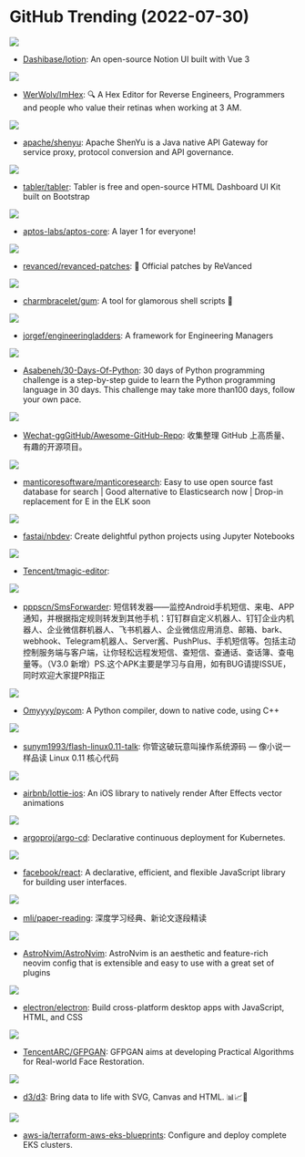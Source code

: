 # GitHub Trending (2022-07-30)

![](https://img.shields.io/badge/Vue-New%20395-green?style=flat-square&logo=appveyor)
- [Dashibase/lotion](https://github.com/Dashibase/lotion): An open-source Notion UI built with Vue 3

![](https://img.shields.io/badge/C%2B%2B-New%20586-green?style=flat-square&logo=appveyor)
- [WerWolv/ImHex](https://github.com/WerWolv/ImHex): 🔍 A Hex Editor for Reverse Engineers, Programmers and people who value their retinas when working at 3 AM.

![](https://img.shields.io/badge/Java-New%2012-green?style=flat-square&logo=appveyor)
- [apache/shenyu](https://github.com/apache/shenyu): Apache ShenYu is a Java native API Gateway for service proxy, protocol conversion and API governance.

![](https://img.shields.io/badge/HTML-New%201-green?style=flat-square&logo=appveyor)
- [tabler/tabler](https://github.com/tabler/tabler): Tabler is free and open-source HTML Dashboard UI Kit built on Bootstrap

![](https://img.shields.io/badge/Rust-New%2092-green?style=flat-square&logo=appveyor)
- [aptos-labs/aptos-core](https://github.com/aptos-labs/aptos-core): A layer 1 for everyone!

![](https://img.shields.io/badge/Kotlin-New%2014-green?style=flat-square&logo=appveyor)
- [revanced/revanced-patches](https://github.com/revanced/revanced-patches): 🧩 Official patches by ReVanced

![](https://img.shields.io/badge/Go-New%201-green?style=flat-square&logo=appveyor)
- [charmbracelet/gum](https://github.com/charmbracelet/gum): A tool for glamorous shell scripts 🎀

![](https://img.shields.io/badge/none-New%20791-green?style=flat-square&logo=appveyor)
- [jorgef/engineeringladders](https://github.com/jorgef/engineeringladders): A framework for Engineering Managers

![](https://img.shields.io/badge/Python-New%20420-green?style=flat-square&logo=appveyor)
- [Asabeneh/30-Days-Of-Python](https://github.com/Asabeneh/30-Days-Of-Python): 30 days of Python programming challenge is a step-by-step guide to learn the Python programming language in 30 days. This challenge may take more than100 days, follow your own pace.

![](https://img.shields.io/badge/none-New%20239-green?style=flat-square&logo=appveyor)
- [Wechat-ggGitHub/Awesome-GitHub-Repo](https://github.com/Wechat-ggGitHub/Awesome-GitHub-Repo): 收集整理 GitHub 上高质量、有趣的开源项目。

![](https://img.shields.io/badge/C%2B%2B-New%20225-green?style=flat-square&logo=appveyor)
- [manticoresoftware/manticoresearch](https://github.com/manticoresoftware/manticoresearch): Easy to use open source fast database for search | Good alternative to Elasticsearch now | Drop-in replacement for E in the ELK soon

![](https://img.shields.io/badge/Jupyter%20Notebook-New%2026-green?style=flat-square&logo=appveyor)
- [fastai/nbdev](https://github.com/fastai/nbdev): Create delightful python projects using Jupyter Notebooks

![](https://img.shields.io/badge/TypeScript-New%2017-green?style=flat-square&logo=appveyor)
- [Tencent/tmagic-editor](https://github.com/Tencent/tmagic-editor): 

![](https://img.shields.io/badge/Kotlin-New%2039-green?style=flat-square&logo=appveyor)
- [pppscn/SmsForwarder](https://github.com/pppscn/SmsForwarder): 短信转发器——监控Android手机短信、来电、APP通知，并根据指定规则转发到其他手机：钉钉群自定义机器人、钉钉企业内机器人、企业微信群机器人、飞书机器人、企业微信应用消息、邮箱、bark、webhook、Telegram机器人、Server酱、PushPlus、手机短信等。包括主动控制服务端与客户端，让你轻松远程发短信、查短信、查通话、查话簿、查电量等。（V3.0 新增）PS.这个APK主要是学习与自用，如有BUG请提ISSUE，同时欢迎大家提PR指正

![](https://img.shields.io/badge/C%2B%2B-New%20238-green?style=flat-square&logo=appveyor)
- [Omyyyy/pycom](https://github.com/Omyyyy/pycom): A Python compiler, down to native code, using C++

![](https://img.shields.io/badge/HTML-New%20375-green?style=flat-square&logo=appveyor)
- [sunym1993/flash-linux0.11-talk](https://github.com/sunym1993/flash-linux0.11-talk): 你管这破玩意叫操作系统源码 — 像小说一样品读 Linux 0.11 核心代码

![](https://img.shields.io/badge/Swift-New%209-green?style=flat-square&logo=appveyor)
- [airbnb/lottie-ios](https://github.com/airbnb/lottie-ios): An iOS library to natively render After Effects vector animations

![](https://img.shields.io/badge/Go-New%2024-green?style=flat-square&logo=appveyor)
- [argoproj/argo-cd](https://github.com/argoproj/argo-cd): Declarative continuous deployment for Kubernetes.

![](https://img.shields.io/badge/JavaScript-New%2098-green?style=flat-square&logo=appveyor)
- [facebook/react](https://github.com/facebook/react): A declarative, efficient, and flexible JavaScript library for building user interfaces.

![](https://img.shields.io/badge/none-New%2017-green?style=flat-square&logo=appveyor)
- [mli/paper-reading](https://github.com/mli/paper-reading): 深度学习经典、新论文逐段精读

![](https://img.shields.io/badge/Lua-New%2033-green?style=flat-square&logo=appveyor)
- [AstroNvim/AstroNvim](https://github.com/AstroNvim/AstroNvim): AstroNvim is an aesthetic and feature-rich neovim config that is extensible and easy to use with a great set of plugins

![](https://img.shields.io/badge/C%2B%2B-New%2017-green?style=flat-square&logo=appveyor)
- [electron/electron](https://github.com/electron/electron): Build cross-platform desktop apps with JavaScript, HTML, and CSS

![](https://img.shields.io/badge/Python-New%2059-green?style=flat-square&logo=appveyor)
- [TencentARC/GFPGAN](https://github.com/TencentARC/GFPGAN): GFPGAN aims at developing Practical Algorithms for Real-world Face Restoration.

![](https://img.shields.io/badge/JavaScript-New%2032-green?style=flat-square&logo=appveyor)
- [d3/d3](https://github.com/d3/d3): Bring data to life with SVG, Canvas and HTML. 📊📈🎉

![](https://img.shields.io/badge/HCL-New%2012-green?style=flat-square&logo=appveyor)
- [aws-ia/terraform-aws-eks-blueprints](https://github.com/aws-ia/terraform-aws-eks-blueprints): Configure and deploy complete EKS clusters.

